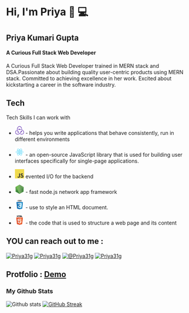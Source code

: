 # Hi, I'm Priya 👋  💻

## Priya  Kumari Gupta
#### A Curious  Full Stack Web Developer 



A  Curious Full Stack Web Developer trained in MERN stack and DSA.Passionate about building quality user-centric products using MERN stack. Committed to achieving excellence in her work. Excited about kickstarting a career in the software industry.

## Tech

Tech Skills I can work with 


 -   <img src="https://raw.githubusercontent.com/github/explore/80688e429a7d4ef2fca1e82350fe8e3517d3494d/topics/redux/redux.png" width="25" height="25" /> - helps you write applications that behave consistently, run in different environments
 
- <img src="https://raw.githubusercontent.com/github/explore/80688e429a7d4ef2fca1e82350fe8e3517d3494d/topics/react/react.png" width="25" height="25" /> - an open-source JavaScript library that is used for building user interfaces specifically for single-page applications. 
- <img src="https://raw.githubusercontent.com/github/explore/80688e429a7d4ef2fca1e82350fe8e3517d3494d/topics/javascript/javascript.png" width="25" height="25" />  evented I/O for the backend

- <img src="https://raw.githubusercontent.com/github/explore/80688e429a7d4ef2fca1e82350fe8e3517d3494d/topics/nodejs/nodejs.png" width="25" height="25" /> - fast node.js network app framework
- <img src="https://raw.githubusercontent.com/github/explore/80688e429a7d4ef2fca1e82350fe8e3517d3494d/topics/css/css.png" width="25" height="25" /> - use to style an HTML document.
- <img src="https://raw.githubusercontent.com/github/explore/80688e429a7d4ef2fca1e82350fe8e3517d3494d/topics/html/html.png" width="25" height="25" /> - the code that is used to structure a web page and its content

 ## YOU can reach out to me  :
 
<p align="left">
 <a href="mailto:priyakumarikumarigupta790@gmail.com" target="blank"><img align="center" src="https://cdn-icons-png.flaticon.com/512/732/732200.png" alt="Priya31g" height="50" width="50" /></a>
<a href="https://www.linkedin.com/in/priya-kumari-gupta/" target="blank"><img align="center" src="https://cdn-icons-png.flaticon.com/512/1384/1384072.png" alt="Priya31g" height="50" width="50" /></a>
  <a href="https://twitter.com/Priya31g" target="blank"><img align="center" src="https://cdn-icons-png.flaticon.com/512/145/145812.png" alt="@Priya31g" height="50" width="50" /></a>
  <a href="https://github.com/Priya31g" target="blank"><img align="center" src="https://cdn-icons-png.flaticon.com/512/919/919847.png" alt="Priya31g" height="50" width="50" /></a>

</p>

## Protfolio : [Demo](https://priya-gupta-portfolio-priyakumarigupta.vercel.app/) 

### My Github Stats
![Github stats](https://github-readme-stats.vercel.app/api?username=Priya31g&show_icons=true&locale=en)
[![GitHub Streak](https://github-readme-streak-stats.herokuapp.com/?user=Priya31g)](https://git.io/streak-stats)

